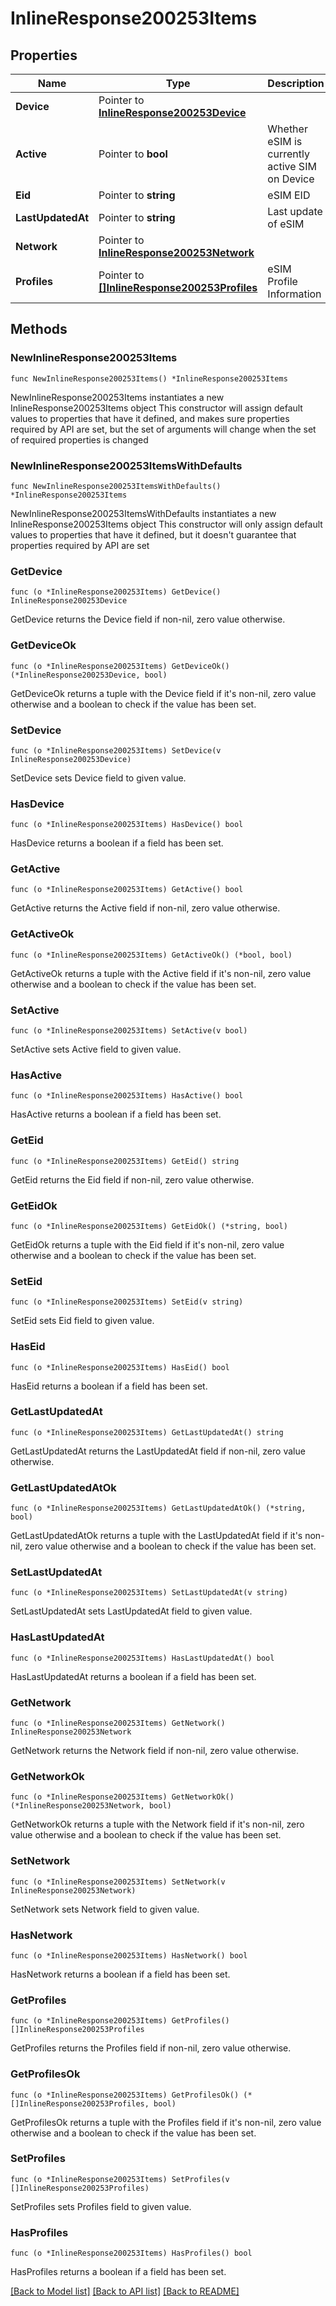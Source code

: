 # InlineResponse200253Items

## Properties

Name | Type | Description | Notes
------------ | ------------- | ------------- | -------------
**Device** | Pointer to [**InlineResponse200253Device**](InlineResponse200253Device.md) |  | [optional] 
**Active** | Pointer to **bool** | Whether eSIM is currently active SIM on Device | [optional] 
**Eid** | Pointer to **string** | eSIM EID | [optional] 
**LastUpdatedAt** | Pointer to **string** | Last update of eSIM | [optional] 
**Network** | Pointer to [**InlineResponse200253Network**](InlineResponse200253Network.md) |  | [optional] 
**Profiles** | Pointer to [**[]InlineResponse200253Profiles**](InlineResponse200253Profiles.md) | eSIM Profile Information | [optional] 

## Methods

### NewInlineResponse200253Items

`func NewInlineResponse200253Items() *InlineResponse200253Items`

NewInlineResponse200253Items instantiates a new InlineResponse200253Items object
This constructor will assign default values to properties that have it defined,
and makes sure properties required by API are set, but the set of arguments
will change when the set of required properties is changed

### NewInlineResponse200253ItemsWithDefaults

`func NewInlineResponse200253ItemsWithDefaults() *InlineResponse200253Items`

NewInlineResponse200253ItemsWithDefaults instantiates a new InlineResponse200253Items object
This constructor will only assign default values to properties that have it defined,
but it doesn't guarantee that properties required by API are set

### GetDevice

`func (o *InlineResponse200253Items) GetDevice() InlineResponse200253Device`

GetDevice returns the Device field if non-nil, zero value otherwise.

### GetDeviceOk

`func (o *InlineResponse200253Items) GetDeviceOk() (*InlineResponse200253Device, bool)`

GetDeviceOk returns a tuple with the Device field if it's non-nil, zero value otherwise
and a boolean to check if the value has been set.

### SetDevice

`func (o *InlineResponse200253Items) SetDevice(v InlineResponse200253Device)`

SetDevice sets Device field to given value.

### HasDevice

`func (o *InlineResponse200253Items) HasDevice() bool`

HasDevice returns a boolean if a field has been set.

### GetActive

`func (o *InlineResponse200253Items) GetActive() bool`

GetActive returns the Active field if non-nil, zero value otherwise.

### GetActiveOk

`func (o *InlineResponse200253Items) GetActiveOk() (*bool, bool)`

GetActiveOk returns a tuple with the Active field if it's non-nil, zero value otherwise
and a boolean to check if the value has been set.

### SetActive

`func (o *InlineResponse200253Items) SetActive(v bool)`

SetActive sets Active field to given value.

### HasActive

`func (o *InlineResponse200253Items) HasActive() bool`

HasActive returns a boolean if a field has been set.

### GetEid

`func (o *InlineResponse200253Items) GetEid() string`

GetEid returns the Eid field if non-nil, zero value otherwise.

### GetEidOk

`func (o *InlineResponse200253Items) GetEidOk() (*string, bool)`

GetEidOk returns a tuple with the Eid field if it's non-nil, zero value otherwise
and a boolean to check if the value has been set.

### SetEid

`func (o *InlineResponse200253Items) SetEid(v string)`

SetEid sets Eid field to given value.

### HasEid

`func (o *InlineResponse200253Items) HasEid() bool`

HasEid returns a boolean if a field has been set.

### GetLastUpdatedAt

`func (o *InlineResponse200253Items) GetLastUpdatedAt() string`

GetLastUpdatedAt returns the LastUpdatedAt field if non-nil, zero value otherwise.

### GetLastUpdatedAtOk

`func (o *InlineResponse200253Items) GetLastUpdatedAtOk() (*string, bool)`

GetLastUpdatedAtOk returns a tuple with the LastUpdatedAt field if it's non-nil, zero value otherwise
and a boolean to check if the value has been set.

### SetLastUpdatedAt

`func (o *InlineResponse200253Items) SetLastUpdatedAt(v string)`

SetLastUpdatedAt sets LastUpdatedAt field to given value.

### HasLastUpdatedAt

`func (o *InlineResponse200253Items) HasLastUpdatedAt() bool`

HasLastUpdatedAt returns a boolean if a field has been set.

### GetNetwork

`func (o *InlineResponse200253Items) GetNetwork() InlineResponse200253Network`

GetNetwork returns the Network field if non-nil, zero value otherwise.

### GetNetworkOk

`func (o *InlineResponse200253Items) GetNetworkOk() (*InlineResponse200253Network, bool)`

GetNetworkOk returns a tuple with the Network field if it's non-nil, zero value otherwise
and a boolean to check if the value has been set.

### SetNetwork

`func (o *InlineResponse200253Items) SetNetwork(v InlineResponse200253Network)`

SetNetwork sets Network field to given value.

### HasNetwork

`func (o *InlineResponse200253Items) HasNetwork() bool`

HasNetwork returns a boolean if a field has been set.

### GetProfiles

`func (o *InlineResponse200253Items) GetProfiles() []InlineResponse200253Profiles`

GetProfiles returns the Profiles field if non-nil, zero value otherwise.

### GetProfilesOk

`func (o *InlineResponse200253Items) GetProfilesOk() (*[]InlineResponse200253Profiles, bool)`

GetProfilesOk returns a tuple with the Profiles field if it's non-nil, zero value otherwise
and a boolean to check if the value has been set.

### SetProfiles

`func (o *InlineResponse200253Items) SetProfiles(v []InlineResponse200253Profiles)`

SetProfiles sets Profiles field to given value.

### HasProfiles

`func (o *InlineResponse200253Items) HasProfiles() bool`

HasProfiles returns a boolean if a field has been set.


[[Back to Model list]](../README.md#documentation-for-models) [[Back to API list]](../README.md#documentation-for-api-endpoints) [[Back to README]](../README.md)


